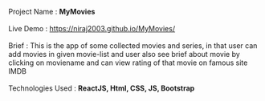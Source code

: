 Project Name : <b>MyMovies</b> <br><br>
Live Demo : https://niraj2003.github.io/MyMovies/ <br><br>
Brief : This is the app of some collected movies and series, in that user can add movies in given movie-list and user also see brief about movie by clicking on moviename and can view rating of that movie on famous site IMDB <br><br>
Technologies Used : <b> ReactJS, Html, CSS, JS, Bootstrap </b>
